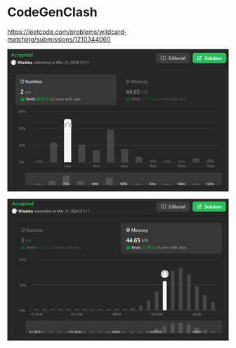 # CodeGenClash

https://leetcode.com/problems/wildcard-matching/submissions/1210344060

![runtime](./images/leetcodesummary/runtime.png)

![memory](./images/leetcodesummary/memory.png)